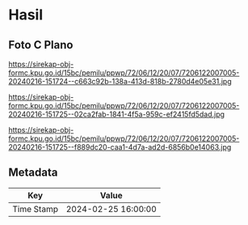 # Hasil

## Foto C Plano

https://sirekap-obj-formc.kpu.go.id/15bc/pemilu/ppwp/72/06/12/20/07/7206122007005-20240216-151724--c663c92b-138a-413d-818b-2780d4e05e31.jpg

https://sirekap-obj-formc.kpu.go.id/15bc/pemilu/ppwp/72/06/12/20/07/7206122007005-20240216-151725--02ca2fab-1841-4f5a-959c-ef2415fd5dad.jpg

https://sirekap-obj-formc.kpu.go.id/15bc/pemilu/ppwp/72/06/12/20/07/7206122007005-20240216-151725--f889dc20-caa1-4d7a-ad2d-6856b0e14063.jpg


## Metadata

| Key        | Value               |
| ---------- | ------------------- |
| Time Stamp | 2024-02-25 16:00:00 |



